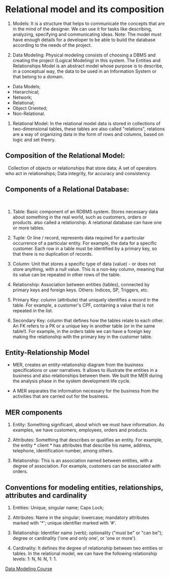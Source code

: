 # Relational model and its composition

1. Models: It is a structure that helps to communicate the concepts that are in the mind of the designer. We can use it for tasks like describing, analyzing, specifying and communicating ideas.
Note: The model must have enough details for a developer to be able to build the database according to the needs of the project.


1. Data Modeling: Physical modeling consists of choosing a DBMS and creating the project (Logical Modeling) in this system. The Entities and Relationships Model is an abstract model whose purpose is to describe, in a conceptual way, the data to be used in an Information System or that belong to a domain.


* Data Models;
* Hierarchical;
* Network;
* Relational;
* Object Oriented;
* Non-Relational.


1. Relational Model: In the relational model data is stored in collections of two-dimensional tables, these tables are also called "relations", relations are a way of organizing data in the form of rows and columns, based on logic and set theory.


## Composition of the Relational Model:

 
Collection of objects or relationships that store data;
A set of operators who act in relationships;
Data integrity, for accuracy and consistency.
 

## Components of a Relational Database:

 
1. Table: Basic component of an RDBMS system. Stores necessary data about something in the real world, such as customers, orders or products. also called a relationship. A relational database can have one or more tables.


1. Tuple: Or line / record, represents data required for a particular occurrence of a particular entity. For example, the data for a specific customer. Each row in a table must be identified by a primary key, so that there is no duplication of records.


1. Column: Unit that stores a specific type of data (value) - or does not store anything, with a null value. This is a non-key column, meaning that its value can be repeated in other rows of the table.


1. Relationship: Association between entities (tables), connected by primary keys and foreign keys.
Others: Indices, SP, Triggers, etc.


1. Primary Key: column (attribute) that uniquely identifies a record in the table. For example, a customer's CPF, containing a value that is not repeated in the list.


1. Secondary Key: column that defines how the tables relate to each other. An FK refers to a PK or a unique key in another table (or in the same table!). For example, in the orders table we can have a foreign key making the relationship with the primary key in the customer table.


## Entity-Relationship Model


* MER, creates an entity-relationship diagram from the business specifications or user narratives. It allows to illustrate the entities in a business and also relationships between them. We built the MER during the analysis phase in the system development life cycle.

* A MER separates the information necessary for the business from the activities that are carried out for the business.


## MER components

1. Entity: Something significant, about which we must have information. As examples, we have customers, employees, orders and products.

1. Attributes: Something that describes or qualifies an entity. For example, the entity * client * has attributes that describe his name, address, telephone, identification number, among others.

1. Relationship: This is an association named between entities, with a degree of association. For example, customers can be associated with orders.

## Conventions for modeling entities, relationships, attributes and cardinality

1. Entities: Unique, singular name; Caps Lock;

1. Attributes: Name in the singular; lowercase; mandatory attributes marked with '*'; unique identifier marked with '#'.

1. Relationship: Identifier name (verb); optionality ("must be" or "can be"); degree or cardinality ('one and only one', or 'one or more').

1. Cardinality: It defines the degree of relationship between two entities or tables. In the relational model, we can have the following relationship levels: 1: N, N: N, 1: 1.

[Data Modeling Course](https://www.youtube.com/watch?v=hGstS10kCPM&list=PLucm8g_ezqNoNHU8tjVeHmRGBFnjDIlxD&index=2)








 
